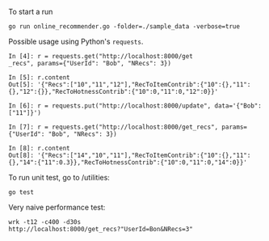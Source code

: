 To start a run

```
go run online_recommender.go -folder=./sample_data -verbose=true
```

Possible usage using Python's `requests`.

```
In [4]: r = requests.get("http://localhost:8000/get
_recs", params={"UserId": "Bob", "NRecs": 3})      

In [5]: r.content
Out[5]: '{"Recs":["10","11","12"],"RecToItemContrib":{"10":{},"11":{},"12":{}},"RecToHotnessContrib":{"10":0,"11":0,"12":0}}'

In [6]: r = requests.put("http://localhost:8000/update", data='{"Bob": ["11"]}')

In [7]: r = requests.get("http://localhost:8000/get_recs", params={"UserId": "Bob", "NRecs": 3})

In [8]: r.content
Out[8]: '{"Recs":["14","10","11"],"RecToItemContrib":{"10":{},"11":{},"14":{"11":0.3}},"RecToHotnessContrib":{"10":0,"11":0,"14":0}}'

```

To run unit test, go to /utilities:

```
go test
```

Very naive performance test:

```
wrk -t12 -c400 -d30s http://localhost:8000/get_recs?"UserId=Bon&NRecs=3"
```

